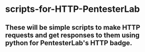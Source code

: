# scripts-for-HTTP-PentesterLab
## These will be simple scripts to make HTTP requests and get responses to them using python for PentesterLab's HTTP badge.

